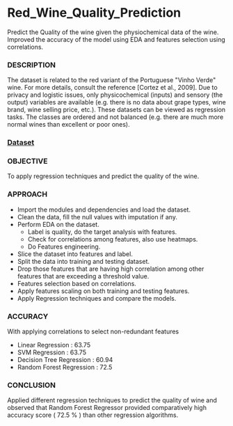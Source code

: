 # Red_Wine_Quality_Prediction
Predict the Quality of the wine given the physiochemical data of the wine. Improved the accuracy of the model using EDA and features selection using correlations.


### DESCRIPTION

The dataset is related to the red variant of the Portuguese "Vinho Verde" wine. For more details, consult the reference [Cortez et al., 2009]. Due to privacy and logistic issues, only physicochemical (inputs) and sensory (the output) variables are available (e.g. there is no data about grape types, wine brand, wine selling price, etc.).
These datasets can be viewed as regression tasks. The classes are ordered and not balanced (e.g. there are much more normal wines than excellent or poor ones).

### [Dataset](https://drive.google.com/file/d/1Jiee6bvIgMOGIOwpg_DxYpk4fwZaJpWE/view?usp=sharing) 



### OBJECTIVE
To apply regression techniques and predict the quality of the wine.

### APPROACH
- Import the modules and dependencies and load the dataset.
- Clean the data, fill the null values with imputation if any.
- Perform EDA on the dataset.
   - Label is quality, do the target analysis with features.
   - Check for correlations among features, also use heatmaps.
   - Do Features engineering.
- Slice the dataset into features and label.
- Split the data into training and testing dataset.
- Drop those features that are having high correlation among other features that are exceeding a threshold value.
- Features selection based on correlations.
- Apply features scaling on both training and testing features.
- Apply Regression techniques and compare the models.

### ACCURACY
With applying correlations to select non-redundant features

- Linear Regression                :       63.75
- SVM Regression                         :       63.75
- Decision Tree Regression        :        60.94
- Random Forest Regression     :        72.5

### CONCLUSION

Applied different regression techniques to predict the quality of wine and observed that Random Forest Regressor provided comparatively high accuracy score ( 72.5 % ) than other regression algorithms.
